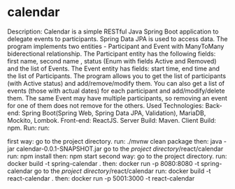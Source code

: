 # calendar
Description:
  Calendar is a simple RESTful Java Spring Boot application to delegate events to participants.
Spring Data JPA is used to access data. The program implements two entities - Participant and Event with ManyToMany biderectional relationship.
The Participant entity has the following fields: first name, second name , status (Enum with fields Active and Removed) and the list of Events.
The Event entity has fields: start time, end time and the list of Participants.
The program allows you to get the list of participants (with Active status) and add/remove/modify them.
You can also get a list of events (those with actual dates) for each participant and add/modify/delete them.
The same Event may have multiple participants, so removing an event for one of them does not remove for the others.
Used Technologies:
 Back-end: Spring Boot(Spring Web, Spring Data JPA, Validation), MariaDB, Mockito, Lombok.
 Front-end: ReactJS.
 Server Build: Maven.
 Client Build: npm.
Run:
  run:
  
  first way:
    go to the project directory.
    run: ./mvnw clean package
    then: java -jar calendar-0.0.1-SNAPSHOT.jar 
    go to the *project directory*/react/calendar
    run: npm install
    then: npm start
  second way:
    go to the project directory.
    run: docker build -t spring-calendar .
    then: docker run  -p 8080:8080 -t spring-calendar
    go to the *project directory*/react/calendar
    run: docker build -t react-calendar .
    then: docker run -p 5001:3000 -t react-calendar
